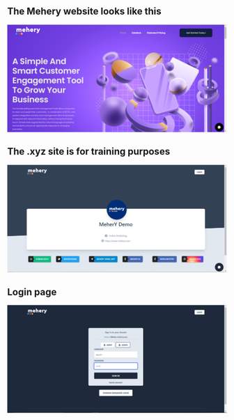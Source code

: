 ## The Mehery website looks like this
![](/assets/ogsite.PNG)

## The .xyz site is for training purposes
![](/assets/xyz.PNG)

## Login page
![](/assets/login.PNG)

## 